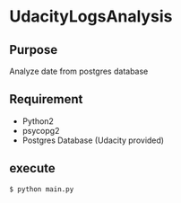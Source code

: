 
# UdacityLogsAnalysis
## Purpose
Analyze date from postgres database

## Requirement
- Python2
- psycopg2
- Postgres Database (Udacity provided)

## execute
`$ python main.py`